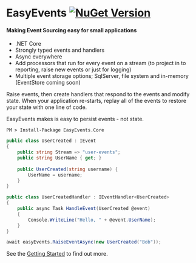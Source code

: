 # EasyEvents [![NuGet Version](https://img.shields.io/nuget/v/EasyEvents.Core.svg?style=flat)](https://www.nuget.org/packages/EasyEvents.Core/)

#### Making Event Sourcing easy for small applications

- .NET Core
- Strongly typed events and handlers
- Async everywhere
- Add processors that run for every event on a stream (to project in to reporting, raise new events or just for logging)
- Multiple event storage options; SqlServer, file system and in-memory (EventStore coming soon)

Raise events, then create handlers that respond to the events and modify state. 
When your application re-starts, replay all of the events to restore your state with one line of code.

EasyEvents makes is easy to persist events - not state.

```
PM > Install-Package EasyEvents.Core
```


```csharp
public class UserCreated : IEvent
{
    public string Stream => "user-events";
    public string UserName { get; }
    
    public UserCreated(string username) {
        UserName = username;
    }
}
```

```csharp
public class UserCreatedHandler : IEventHandler<UserCreated>
{
    public async Task HandleEvent(UserCreated @event)
    {
        Console.WriteLine("Hello, " + @event.UserName);
    }
}
```

```csharp
await easyEvents.RaiseEventAsync(new UserCreated("Bob"));
```

See the [Getting Started](https://github.com/DSaunders/EasyEvents/wiki/Getting-Started) to find out more.
